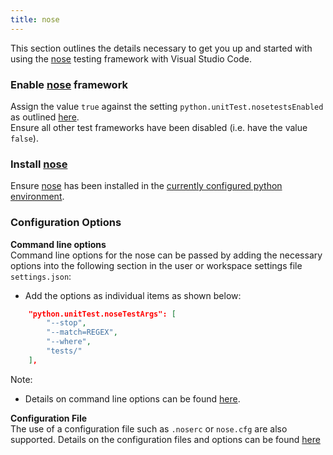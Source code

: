 ```yaml
---
title: nose
---
```


This section outlines the details necessary to get you up and started with using the [nose](http://nose.readthedocs.io/en/latest/) testing framework with Visual Studio Code.

### Enable [nose](http://nose.readthedocs.io/en/latest/) framework   
Assign the value ```true``` against the setting ```python.unitTest.nosetestsEnabled ``` as outlined [here](/docs/unittests/#Select-and-Enable-a-Test-Framework/).  
Ensure all other test frameworks have been disabled (i.e. have the value ```false```). 

### Install [nose](http://nose.readthedocs.io/en/latest/)   
Ensure [nose](http://nose.readthedocs.io/en/latest/) has been installed in the [currently configured python environment](/docs/python-path/).

### Configuration Options
**Command line options**  
Command line options for the nose can be passed by adding the necessary options into the following section in the user or workspace settings file  ```settings.json```: 
- Add the options as individual items as shown below: 
```json
    "python.unitTest.noseTestArgs": [
        "--stop",
        "--match=REGEX", 
        "--where", 
        "tests/"
    ],
```  
Note: 
- Details on command line options can be found [here](http://nose.readthedocs.io/en/latest/usage.html#options).  


**Configuration File**  
The use of a configuration file such as ```.noserc``` or ```nose.cfg``` are also supported.
Details on the configuration files and options can be found [here](http://nose.readthedocs.io/en/latest/usage.html#configuration)